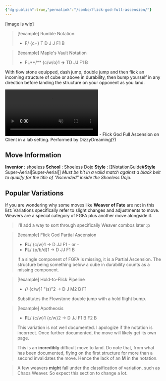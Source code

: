 ```yaml
---
{"dg-publish":true,"permalink":"/combo/flick-god-full-ascension/"}
---
```


\[image is wip\]

> [!example] Rumble Notation
> - F/ {c+} T D J J F1 B

> [!example] Maple's Vault Notation
> - FL**/** {c/w/o}1 **->** TD JJ F1 B

With flow stone equipped, dash jump, double jump and then flick an incoming structure of cube or above in durability, then bump yourself in any direction before landing the structure on your opponent as you land.


<video controls loop autoplay muted>  
  <source src="https://files.catbox.moe/jzviqk.mp4" type="video/mp4">  
  Your browser does not support the video tag.  
</video>
 - Flick God Full Ascension on Client in a lab setting. Performed by DizzyDreaming(?)

## Move Information
**Inventor** : shoeless
**School** : Shoeless Dojo
**Style** : [[NotationGuide#**Style** Super-Aerial\|Super-Aerial]]
*Must be hit in a valid match against a black belt to qualify for the title of "Ascended" inside the Shoeless Dojo.*

## Popular Variations
If you are wondering why some moves like **Weaver of Fate** are not in this list:
Variations specifically refer to slight changes and adjustments to move.
Weavers are a special category of FGFA plus another move alongside it.
> I'll add a way to sort through specifically Weaver combos later :p

> [!example] Flick God Partial Ascension
> - **FL**/ {c/w}1 -> D JJ F1
> \- or -
> - **FL**/ {p/b/d}1 -> D JJ F1 B
> 
> If a single component of FGFA is missing, it is a Partial Ascension. 
> The structure being something below a cube in durability counts as a missing component.

> [!example] Hold-to-Flick Pipeline
> - **/**/ {c/w}1 "(s)"2 -> D J M2 B F1
> 
> Substitutes the Flowstone double jump with a hold flight bump.

> [!example] Apotheosis
> - **FL**/ {c/w}1 {c/w}2 -> D JJ F1 B F2 B
> 
> This variation is not well documented. I apologize if the notation is incorrect.
> Once further documented, the move will likely get its own page.
> 
> This is an **incredibly** difficult move to land.
> Do note that, from what has been documented, flying on the first structure for more than a second invalidates the move. Hence the lack of an **M** in the notation.

> A few weavers **might** fall under the classification of variation, such as Chaos Weaver.
> So expect this section to change a lot.
